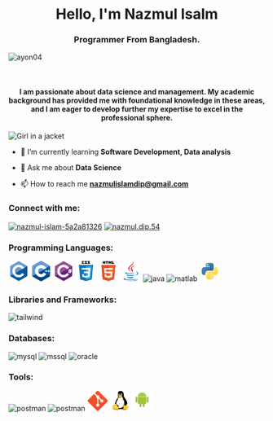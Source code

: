 
<h1 align="center">Hello, I'm Nazmul Isalm</h1>
<h3 align="center">Programmer From Bangladesh.</h3>

<p align="left"> <img src="https://komarev.com/ghpvc/?username=ayon04&label=Profile%20views&color=0e75b6&style=flat" alt="ayon04" /> </p>

<p align="left"> <a href="https://twitter.com/" target="blank"><img src="https://img.shields.io/twitter/follow/?logo=twitter&style=for-the-badge" alt="" /></a> </p>

<h4 align="center">I am passionate about data science and management. My academic background has provided me with foundational knowledge in these areas, and I am eager to develop further my expertise to excel in the professional sphere.</h4>



<img src="https://camo.githubusercontent.com/5e04cf6a7c80bea72ba74dd27f67734eb9e6f2cba3e50f9bd50b77767b144b37/68747470733a2f2f6d69726f2e6d656469756d2e636f6d2f76322f726573697a653a6669743a313335382f312a2d6e744c33447376632d644a35634c475274537545772e676966" alt="Girl in a jacket" width="950" height="300">


- 🌱 I’m currently learning **Software Development, Data analysis**

- 💬 Ask me about **Data Science**

- 📫 How to reach me **nazmulislamdip@gmail.com**

<h3 align="left">Connect with me:</h3>
<p align="left">
<a href="https://www.linkedin.com/in/nazmul-islam-5a2a81326" target="blank"><img align="center" src="https://raw.githubusercontent.com/rahuldkjain/github-profile-readme-generator/master/src/images/icons/Social/linked-in-alt.svg" alt="nazmul-islam-5a2a81326" height="30" width="40" /></a>
<a href="https://www.facebook.com/nazmul.dip.54" target="blank"><img align="center" src="https://raw.githubusercontent.com/rahuldkjain/github-profile-readme-generator/master/src/images/icons/Social/facebook.svg" alt="nazmul.dip.54" height="30" width="40" /></a>
 
</p>





<h3 align="left">Programming Languages:</h3>
<p align="left"> 
  <img src="https://raw.githubusercontent.com/devicons/devicon/master/icons/c/c-original.svg" alt="c" width="40" height="40"/>
  <img src="https://raw.githubusercontent.com/devicons/devicon/master/icons/cplusplus/cplusplus-original.svg" alt="cplusplus" width="40" height="40"/>
  <img src="https://raw.githubusercontent.com/devicons/devicon/master/icons/csharp/csharp-original.svg" alt="csharp" width="40" height="40"/>
  <img src="https://raw.githubusercontent.com/devicons/devicon/master/icons/css3/css3-original-wordmark.svg" alt="css3" width="40" height="40"/>
  <img src="https://raw.githubusercontent.com/devicons/devicon/master/icons/html5/html5-original-wordmark.svg" alt="html5" width="40" height="40"/>
  <img src="https://raw.githubusercontent.com/devicons/devicon/master/icons/java/java-original.svg" alt="java" width="40" height="40"/>
  <img src="https://www.svgrepo.com/show/303656/php-logo.svg" alt="java" width="40" height="40"/>
  <img src="https://upload.wikimedia.org/wikipedia/commons/2/21/Matlab_Logo.png" alt="matlab" width="40" height="40"/>
  <img src="https://raw.githubusercontent.com/devicons/devicon/master/icons/python/python-original.svg" alt="python" width="40" height="40"/>
</p>

<h3 align="left">Libraries and Frameworks:</h3>
<p align="left"> 
 
  <img src="https://www.vectorlogo.zone/logos/tailwindcss/tailwindcss-icon.svg" alt="tailwind" width="40" height="40"/>
</p>

<h3 align="left">Databases:</h3>
<p align="left"> 
  <img src="https://www.vectorlogo.zone/logos/mysql/mysql-icon.svg" alt="mysql" width="40" height="40"/>
  <img src="https://datawarehouse.io/wp-content/uploads/2020/04/MSSQL-1.png" alt="mssql" width="40" height="40"/>
  <img src="https://www.vectorlogo.zone/logos/oracle/oracle-icon.svg" alt="oracle" width="40" height="40"/>
   
  
      


</p>

<h3 align="left">Tools:</h3>
<p align="left"> 

<img src="https://www.logo.wine/a/logo/GitHub/GitHub-Icon-White-Dark-Background-Logo.wine.svg" alt="postman" width="40" height="40"/>
  <img src="https://www.vectorlogo.zone/logos/getpostman/getpostman-icon.svg" alt="postman" width="40" height="40"/>
  <img src="https://raw.githubusercontent.com/devicons/devicon/master/icons/git/git-original.svg" alt="git" width="40" height="40"/>
   <img src="https://raw.githubusercontent.com/devicons/devicon/master/icons/linux/linux-original.svg" alt="linux" width="40" height="40"/>
  <img src="https://raw.githubusercontent.com/devicons/devicon/master/icons/android/android-original-wordmark.svg" alt="android" width="40" height="40"/>

      


</p>




